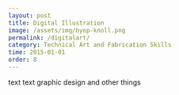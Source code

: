 ```yaml
---
layout: post
title: Digital Illustration
image: /assets/img/byop-knoll.png
permalink: /digitalart/
category: Technical Art and Fabrication Skills
time: 2015-01-01
order: 8
---
```


text text graphic design and other things 